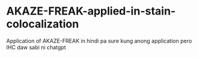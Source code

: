 # AKAZE-FREAK-applied-in-stain-colocalization
Application of AKAZE-FREAK in hindi pa sure kung anong application pero IHC daw sabi ni chatgpt
